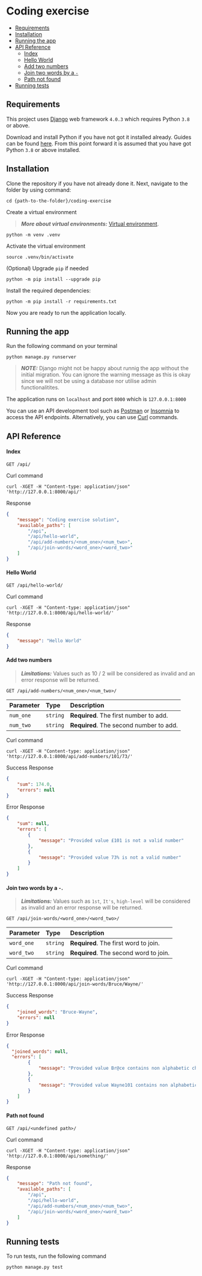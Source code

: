 # Coding exercise

* [Requirements](#requirements)
* [Installation](#installation)
* [Running the app](#running-the-app)
* [API Reference](#api-reference)
  * [Index](#index)
  * [Hello World](#hello-world)
  * [Add two numbers](#add-two-numbers)
  * [Join two words by a `-`](#join-two-words-by)
  * [Path not found](#path-not-found)
* [Running tests](#running-tests)

## Requirements

This project uses [Django](https://github.com/django/django) web framework `4.0.3` which requires Python `3.8` or above.

Download and install Python if you have not got it installed already. Guides can be found [here](https://www.python.org/downloads/). From this point forward it is assumed that you have got Python `3.8` or above installed.

## Installation

Clone the repository if you have not already done it. Next, navigate to the folder by using command:

```
cd {path-to-the-folder}/coding-exercise
```

Create a virtual environment
> **_More about virtual environments:_**  [Virtual environment](https://docs.python.org/3/tutorial/venv.html).
```
python -m venv .venv
```

Activate the virtual environment
```
source .venv/bin/activate
```

(Optional) Upgrade `pip` if needed
```
python -m pip install --upgrade pip
```

Install the required dependencies:

```
python -m pip install -r requirements.txt
```

Now you are ready to run the application locally.


## Running the app

Run the following command on your terminal

```
python manage.py runserver
```

> **_NOTE:_**  Django might not be happy about runnig the app without the initial migration. You can ignore the warning message as this is okay since we will not be using a database nor utilise admin functionalitites.

The application runs on `localhost` and port `8000` which is `127.0.0.1:8000`

You can use an API development tool such as [Postman](https://www.postman.com/) or [Insomnia](https://insomnia.rest/) to access the API endpoints. Alternatively, you can use [Curl](https://curl.se/) commands.


## API Reference

#### Index

```http
GET /api/
```

Curl command
```
curl -XGET -H "Content-type: application/json" 'http://127.0.0.1:8000/api/'
```

Response
```json
{
    "message": "Coding exercise solution",
    "available_paths": [
        "/api",
        "/api/hello-world",
        "/api/add-numbers/<num_one>/<num_two>",
        "/api/join-words/<word_one>/<word_two>"
    ]
}
```

#### Hello World

```http
GET /api/hello-world/
```

Curl command
```
curl -XGET -H "Content-type: application/json" 'http://127.0.0.1:8000/api/hello-world/'
```

Response
```json
{
    "message": "Hello World"
}
```

#### Add two numbers

> **_Limitations:_**  Values such as 10 / 2 will be considered as invalid and an error response will be returned.

```http
GET /api/add-numbers/<num_one>/<num_two>/
```

| Parameter | Type     | Description                |
| :-------- | :------- | :------------------------- |
| `num_one` | `string` | **Required**. The first number to add. |
| `num_two` | `string` | **Required**. The second number to add. |

Curl command
```
curl -XGET -H "Content-type: application/json" 'http://127.0.0.1:8000/api/add-numbers/101/73/'
```

Success Response
```json
{
    "sum": 174.0,
    "errors": null
}
```

Error Response
```json
{
    "sum": null,
    "errors": [
        {
            "message": "Provided value £101 is not a valid number"
        },
        {
            "message": "Provided value 73% is not a valid number"
        }
    ]
}
```

#### Join two words by a `-`.

> **_Limitations:_**  Values such as `1st`, `It's`, `high-level` will be considered as invalid and an error response will be returned.

```http
GET /api/join-words/<word_one>/<word_two>/
```

| Parameter | Type     | Description                |
| :-------- | :------- | :------------------------- |
| `word_one` | `string` | **Required**. The first word to join. |
| `word_two` | `string` | **Required**. The second word to join. |

Curl command
```
curl -XGET -H "Content-type: application/json" 'http://127.0.0.1:8000/api/join-words/Bruce/Wayne/'
```

Success Response
```json
{
    "joined_words": "Bruce-Wayne",
    "errors": null
}
```

Error Response
```json
{
  "joined_words": null,
  "errors": [
        {
            "message": "Provided value Br@ce contains non alphabetic characters"
        },
        {
            "message": "Provided value Wayne101 contains non alphabetic characters"
        }
    ]
}
```

#### Path not found

```http
GET /api/<undefined path>/
```

Curl command
```
curl -XGET -H "Content-type: application/json" 'http://127.0.0.1:8000/api/something/'
```

Response
```json
{
    "message": "Path not found",
    "available_paths": [
        "/api",
        "/api/hello-world",
        "/api/add-numbers/<num_one>/<num_two>",
        "/api/join-words/<word_one>/<word_two>"
    ]
}
```

## Running tests

To run tests, run the following command

```
python manage.py test
```